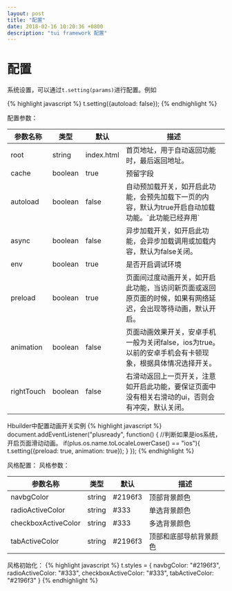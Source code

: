 ```yaml
---
layout: post
title: "配置"
date: 2018-02-16 10:20:36 +0800
description: "tui framework 配置"
---
```


配置
===

系统设置，可以通过`t.setting(params)`进行配置。例如
       
{% highlight javascript %}
    t.setting({autoload: false});
{% endhighlight %}

配置参数：
<table class="table table-bordered table-responsive">
    <thead>
        <tr>
            <th>参数名称</th>
            <th>类型</th>
            <th>默认</th>
            <th>描述</th>
        </tr>
    </thead>
    <tbody>
        <tr>
            <td>root</td>
            <td>string</td>
            <td>index.html</td>
            <td>首页地址，用于自动返回功能时，最后返回地址。</td>
        </tr>
        <tr>
            <td>cache</td>
            <td>boolean</td>
            <td>true</td>
            <td>预留字段</td>
        </tr>
        <tr>
            <td>autoload</td>
            <td>boolean</td>
            <td>false</td>
            <td>自动预加载开关，如开启此功能，会预先加载下一页的内容，默认为true开启自动加载功能。`此功能已经弃用`</td>
        </tr>
        <tr>
            <td>async</td>
            <td>boolean</td>
            <td>false</td>
            <td>异步加载开关，如开启此功能，会异步加载调用或加载内容，默认为false关闭。</td>
        </tr>
        <tr>
            <td>env</td>
            <td>boolean</td>
            <td>true</td>
            <td>是否开启调试环境</td>
        </tr>
        <tr>
            <td>preload</td>
            <td>boolean</td>
            <td>true</td>
            <td>页面间过度动画开关，如开启此功能，当访问新页面或返回原页面的时候，如果有网络延迟，会出现等待动画，默认开启。</td>
        </tr>
        <tr>
            <td>animation</td>
            <td>boolean</td>
            <td>false</td>
            <td>页面动画效果开关，安卓手机一般为关闭false，ios为true。以前的安卓手机会有卡顿现象，根据具体情况选择开关。</td>
        </tr>
        <tr>
            <td>rightTouch</td>
            <td>boolean</td>
            <td>false</td>
            <td>右滑动返回上一页开关，注意如开启此功能，要保证页面中没有相关右滑动的ui，否则会有冲突，默认关闭。</td>
        </tr>
    </tbody>
</table>

Hbuilder中配置动画开关实例
{% highlight javascript %}
	document.addEventListener("plusready", function() {
	    //判断如果是ios系统，开启页面滑动动画。
		if(plus.os.name.toLocaleLowerCase() == "ios"){
			t.setting({preload: true, animation: true});
		}
	});
{% endhighlight %}

风格配置：
风格参数：
<table class="table table-bordered table-responsive">
    <thead>
        <tr>
            <th>参数名称</th>
            <th>类型</th>
            <th>默认</th>
            <th>描述</th>
        </tr>
    </thead>
    <tbody>
        <tr>
            <td>navbgColor</td>
            <td>string</td>
            <td>#2196f3</td>
            <td>顶部背景颜色</td>
        </tr>
        <tr>
            <td>radioActiveColor</td>
            <td>string</td>
            <td>#333</td>
            <td>单选背景颜色</td>
        </tr>
        <tr>
            <td>checkboxActiveColor</td>
            <td>string</td>
            <td>#333</td>
            <td>多选背景颜色</td>
        </tr>
        <tr>
            <td>tabActiveColor</td>
            <td>string</td>
            <td>#2196f3</td>
            <td>顶部和底部导航背景颜色</td>
        </tr>
    </tbody>
</table>

风格初始化：
{% highlight javascript %}
    t.styles = {
        navbgColor: "#2196f3",
        radioActiveColor: "#333",
        checkboxActiveColor: "#333",
        tabActiveColor: "#2196f3"
    }
{% endhighlight %}
